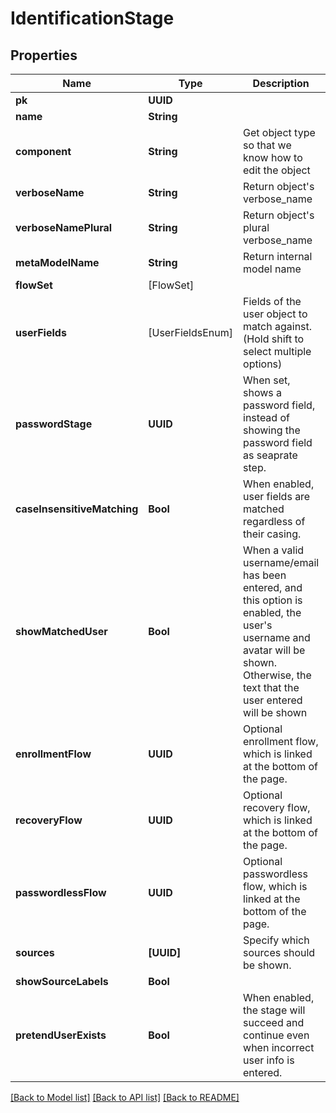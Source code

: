# IdentificationStage

## Properties
Name | Type | Description | Notes
------------ | ------------- | ------------- | -------------
**pk** | **UUID** |  | [readonly] 
**name** | **String** |  | 
**component** | **String** | Get object type so that we know how to edit the object | [readonly] 
**verboseName** | **String** | Return object&#39;s verbose_name | [readonly] 
**verboseNamePlural** | **String** | Return object&#39;s plural verbose_name | [readonly] 
**metaModelName** | **String** | Return internal model name | [readonly] 
**flowSet** | [FlowSet] |  | [optional] 
**userFields** | [UserFieldsEnum] | Fields of the user object to match against. (Hold shift to select multiple options) | [optional] 
**passwordStage** | **UUID** | When set, shows a password field, instead of showing the password field as seaprate step. | [optional] 
**caseInsensitiveMatching** | **Bool** | When enabled, user fields are matched regardless of their casing. | [optional] 
**showMatchedUser** | **Bool** | When a valid username/email has been entered, and this option is enabled, the user&#39;s username and avatar will be shown. Otherwise, the text that the user entered will be shown | [optional] 
**enrollmentFlow** | **UUID** | Optional enrollment flow, which is linked at the bottom of the page. | [optional] 
**recoveryFlow** | **UUID** | Optional recovery flow, which is linked at the bottom of the page. | [optional] 
**passwordlessFlow** | **UUID** | Optional passwordless flow, which is linked at the bottom of the page. | [optional] 
**sources** | **[UUID]** | Specify which sources should be shown. | [optional] 
**showSourceLabels** | **Bool** |  | [optional] 
**pretendUserExists** | **Bool** | When enabled, the stage will succeed and continue even when incorrect user info is entered. | [optional] 

[[Back to Model list]](../README.md#documentation-for-models) [[Back to API list]](../README.md#documentation-for-api-endpoints) [[Back to README]](../README.md)


